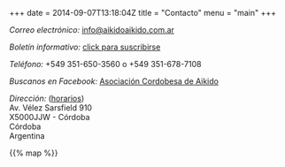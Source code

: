 +++
date = 2014-09-07T13:18:04Z
title = "Contacto"
menu = "main"
+++

*Correo electrónico:* [info@aikidoaikido.com.ar](mailto:info@aikidoaikido.com.ar)

*Boletín informativo:* <a href="http://eepurl.com/1CGHL" target="_blank">click para suscribirse</a>


*Teléfono:* +549 351-650-3560 o +549 351-678-7108

*Buscanos en Facebook:* <a href="http://www.facebook.com/asoc.cba.aikido" target="_blank">Asociación Cordobesa de Aikido</a>


*Dirección:* ([horarios](/dojos/horarios/))<br>
Av. Vélez Sarsfield 910<br>
X5000JJW - Córdoba<br>
Córdoba<br>
Argentina


{{% map %}}
